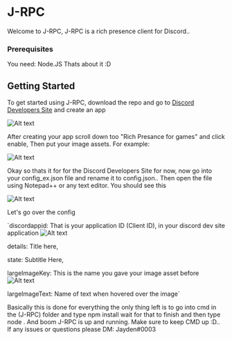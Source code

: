 # J-RPC

Welcome to J-RPC, J-RPC is a rich presence client for Discord.. 

### Prerequisites

You need:
Node.JS
Thats about it :D


## Getting Started

To get started using J-RPC, download the repo and go to [Discord Developers Site](https://discordapp.com/developers/applications/me) and create an app 

![Alt text](https://jayden.went-to-the-gucci.store/3bd21484.png "Optional title")

After creating your app scroll down too "Rich Presance for games" and click enable, Then put your image assets. For example:

![Alt text](https://jayden.went-to-the-gucci.store/91197d1c.gif "Oof")

Okay so thats it for for the Discord Developers Site for now, now go into your config_ex.json file and rename it to config.json.. Then open the file using Notepad++ or any text editor. You should see this

![Alt text](https://jayden.went-to-the-gucci.store/024745cc.png "Oof")

Let's go over the config

`discordappid: That is your application ID (Client ID), in your discord dev site application ![Alt text](https://jayden.went-to-the-gucci.store/96b5e85f.png "Oof")

details: Title here,

state: Subtitle Here,

largeImageKey: This is the name you gave your image asset before ![Alt text](https://jayden.went-to-the-gucci.store/11e668e7.png "Oof")


largeImageText: Name of text when hovered over the image`

Basically this is done for everything the only thing left is to go into cmd in the (J-RPC) folder and type  npm install wait for that to finish and then type node . And boom J-RPC is up and running. Make sure to keep CMD up :D.. If any issues or questions please DM: Jayden#0003

